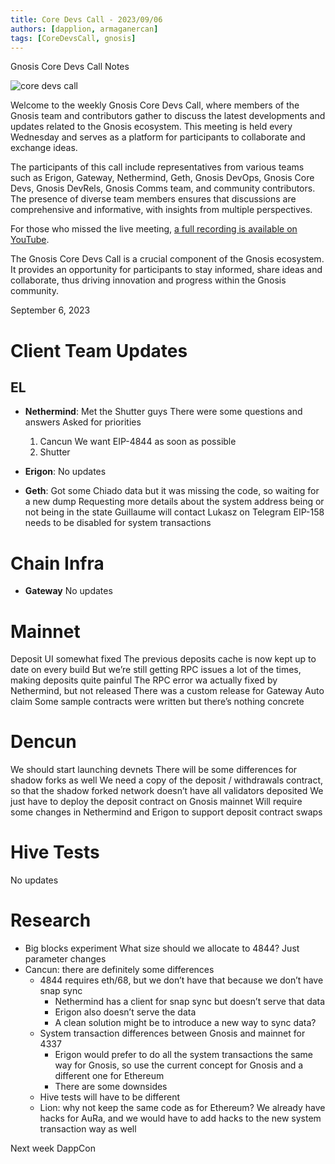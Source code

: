 ```yaml
---
title: Core Devs Call - 2023/09/06
authors: [dapplion, armaganercan]
tags: [CoreDevsCall, gnosis]
---
```


Gnosis Core Devs Call Notes

![core devs call](https://github.com/gnosischain/documentation-1/assets/75987728/b40a5aae-b361-46f9-aac9-732811f165f4)

Welcome to the weekly Gnosis Core Devs Call, where members of the Gnosis team and contributors gather to discuss the latest developments and updates related to the Gnosis ecosystem. This meeting is held every Wednesday and serves as a platform for participants to collaborate and exchange ideas.

The participants of this call include representatives from various teams such as Erigon, Gateway, Nethermind, Geth, Gnosis DevOps, Gnosis Core Devs, Gnosis DevRels, Gnosis Comms team, and community contributors. The presence of diverse team members ensures that discussions are comprehensive and informative, with insights from multiple perspectives.

For those who missed the live meeting, [a full recording is available on YouTube](https://youtu.be/exku4k8v91g). 

The Gnosis Core Devs Call is a crucial component of the Gnosis ecosystem. It provides an opportunity for participants to stay informed, share ideas and collaborate, thus driving innovation and progress within the Gnosis community.

September 6, 2023

# Client Team Updates
## EL

* **Nethermind**: 
Met the Shutter guys
There were some questions and answers
Asked for priorities
  1) Cancun
We want EIP-4844 as soon as possible
  2) Shutter


* **Erigon**: 
No updates

* **Geth**:
Got some Chiado data but it was missing the code, so waiting for a new dump
Requesting more details about the system address being or not being in the state
Guillaume will contact Lukasz on Telegram
EIP-158 needs to be disabled for system transactions


# Chain Infra

* **Gateway**
No updates


# Mainnet

Deposit UI somewhat fixed
The previous deposits cache is now kept up to date on every build
But we’re still getting RPC issues a lot of the times, making deposits quite painful
The RPC error wa actually fixed by Nethermind, but not released
There was a custom release for Gateway
Auto claim
Some sample contracts were written but there’s nothing concrete

# Dencun

We should start launching devnets
There will be some differences for shadow forks as well
We need a copy of the deposit / withdrawals contract, so that the shadow forked network doesn’t have all validators deposited
We just have to deploy the deposit contract on Gnosis mainnet
Will require some changes in Nethermind and Erigon to support deposit contract swaps

# Hive Tests

No updates

# Research

* Big blocks experiment
What size should we allocate to 4844? Just parameter changes
* Cancun: there are definitely some differences
  * 4844 requires eth/68, but we don’t have that because we don’t have snap sync
    * Nethermind has a client for snap sync but doesn’t serve that data
    * Erigon also doesn’t serve the data
    * A clean solution might be to introduce a new way to sync data?
  * System transaction differences between Gnosis and mainnet for 4337
    * Erigon would prefer to do all the system transactions the same way for Gnosis, so use the current concept for Gnosis and a different one for Ethereum
    * There are some downsides
  * Hive tests will have to be different
  * Lion: why not keep the same code as for Ethereum?
We already have hacks for AuRa, and we would have to add hacks to the new system transaction way as well

Next week DappCon
















